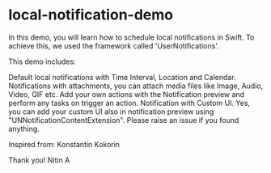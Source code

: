 # local-notification-demo

In this demo, you will learn how to schedule local notifications in Swift. To achieve this, we used the framework called 'UserNotifications'.

This demo includes:

Default local notifications with Time Interval, Location and Calendar.
Notifications with attachments, you can attach media files like Image, Audio, Video, GIF etc.
Add your own actions with the Notification preview and perform any tasks on trigger an action.
Notification with Custom UI. Yes, you can add your custom UI also in notification preview using "UNNotificationContentExtension".
Please raise an issue if you found anything.

Inspired from: Konstantin Kokorin

Thank you! 
Nitin A

